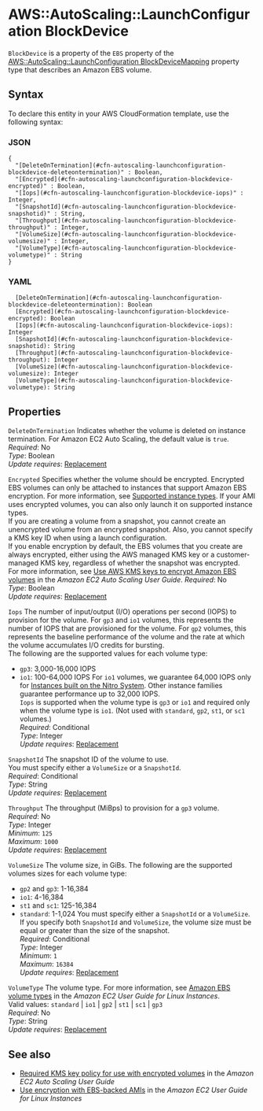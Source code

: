 # AWS::AutoScaling::LaunchConfiguration BlockDevice<a name="aws-properties-autoscaling-launchconfiguration-blockdevice"></a>

`BlockDevice` is a property of the `EBS` property of the [AWS::AutoScaling::LaunchConfiguration BlockDeviceMapping](https://docs.aws.amazon.com/AWSCloudFormation/latest/UserGuide/aws-properties-as-launchconfig-blockdev-mapping.html) property type that describes an Amazon EBS volume\.

## Syntax<a name="aws-properties-autoscaling-launchconfiguration-blockdevice-syntax"></a>

To declare this entity in your AWS CloudFormation template, use the following syntax:

### JSON<a name="aws-properties-autoscaling-launchconfiguration-blockdevice-syntax.json"></a>

```
{
  "[DeleteOnTermination](#cfn-autoscaling-launchconfiguration-blockdevice-deleteontermination)" : Boolean,
  "[Encrypted](#cfn-autoscaling-launchconfiguration-blockdevice-encrypted)" : Boolean,
  "[Iops](#cfn-autoscaling-launchconfiguration-blockdevice-iops)" : Integer,
  "[SnapshotId](#cfn-autoscaling-launchconfiguration-blockdevice-snapshotid)" : String,
  "[Throughput](#cfn-autoscaling-launchconfiguration-blockdevice-throughput)" : Integer,
  "[VolumeSize](#cfn-autoscaling-launchconfiguration-blockdevice-volumesize)" : Integer,
  "[VolumeType](#cfn-autoscaling-launchconfiguration-blockdevice-volumetype)" : String
}
```

### YAML<a name="aws-properties-autoscaling-launchconfiguration-blockdevice-syntax.yaml"></a>

```
  [DeleteOnTermination](#cfn-autoscaling-launchconfiguration-blockdevice-deleteontermination): Boolean
  [Encrypted](#cfn-autoscaling-launchconfiguration-blockdevice-encrypted): Boolean
  [Iops](#cfn-autoscaling-launchconfiguration-blockdevice-iops): Integer
  [SnapshotId](#cfn-autoscaling-launchconfiguration-blockdevice-snapshotid): String
  [Throughput](#cfn-autoscaling-launchconfiguration-blockdevice-throughput): Integer
  [VolumeSize](#cfn-autoscaling-launchconfiguration-blockdevice-volumesize): Integer
  [VolumeType](#cfn-autoscaling-launchconfiguration-blockdevice-volumetype): String
```

## Properties<a name="aws-properties-autoscaling-launchconfiguration-blockdevice-properties"></a>

`DeleteOnTermination` <a name="cfn-autoscaling-launchconfiguration-blockdevice-deleteontermination"></a>
Indicates whether the volume is deleted on instance termination\. For Amazon EC2 Auto Scaling, the default value is `true`\.  
_Required_: No  
_Type_: Boolean  
_Update requires_: [Replacement](https://docs.aws.amazon.com/AWSCloudFormation/latest/UserGuide/using-cfn-updating-stacks-update-behaviors.html#update-replacement)

`Encrypted` <a name="cfn-autoscaling-launchconfiguration-blockdevice-encrypted"></a>
Specifies whether the volume should be encrypted\. Encrypted EBS volumes can only be attached to instances that support Amazon EBS encryption\. For more information, see [Supported instance types](https://docs.aws.amazon.com/AWSEC2/latest/UserGuide/EBSEncryption.html#EBSEncryption_supported_instances)\. If your AMI uses encrypted volumes, you can also only launch it on supported instance types\.  
If you are creating a volume from a snapshot, you cannot create an unencrypted volume from an encrypted snapshot\. Also, you cannot specify a KMS key ID when using a launch configuration\.  
If you enable encryption by default, the EBS volumes that you create are always encrypted, either using the AWS managed KMS key or a customer\-managed KMS key, regardless of whether the snapshot was encrypted\.  
For more information, see [Use AWS KMS keys to encrypt Amazon EBS volumes](https://docs.aws.amazon.com/autoscaling/ec2/userguide/ec2-auto-scaling-data-protection.html#encryption) in the _Amazon EC2 Auto Scaling User Guide_\.
_Required_: No  
_Type_: Boolean  
_Update requires_: [Replacement](https://docs.aws.amazon.com/AWSCloudFormation/latest/UserGuide/using-cfn-updating-stacks-update-behaviors.html#update-replacement)

`Iops` <a name="cfn-autoscaling-launchconfiguration-blockdevice-iops"></a>
The number of input/output \(I/O\) operations per second \(IOPS\) to provision for the volume\. For `gp3` and `io1` volumes, this represents the number of IOPS that are provisioned for the volume\. For `gp2` volumes, this represents the baseline performance of the volume and the rate at which the volume accumulates I/O credits for bursting\.  
The following are the supported values for each volume type:

- `gp3`: 3,000\-16,000 IOPS
- `io1`: 100\-64,000 IOPS
  For `io1` volumes, we guarantee 64,000 IOPS only for [Instances built on the Nitro System](https://docs.aws.amazon.com/AWSEC2/latest/UserGuide/instance-types.html#ec2-nitro-instances)\. Other instance families guarantee performance up to 32,000 IOPS\.  
   `Iops` is supported when the volume type is `gp3` or `io1` and required only when the volume type is `io1`\. \(Not used with `standard`, `gp2`, `st1`, or `sc1` volumes\.\)  
  _Required_: Conditional  
  _Type_: Integer  
  _Update requires_: [Replacement](https://docs.aws.amazon.com/AWSCloudFormation/latest/UserGuide/using-cfn-updating-stacks-update-behaviors.html#update-replacement)

`SnapshotId` <a name="cfn-autoscaling-launchconfiguration-blockdevice-snapshotid"></a>
The snapshot ID of the volume to use\.  
You must specify either a `VolumeSize` or a `SnapshotId`\.  
_Required_: Conditional  
_Type_: String  
_Update requires_: [Replacement](https://docs.aws.amazon.com/AWSCloudFormation/latest/UserGuide/using-cfn-updating-stacks-update-behaviors.html#update-replacement)

`Throughput` <a name="cfn-autoscaling-launchconfiguration-blockdevice-throughput"></a>
The throughput \(MiBps\) to provision for a `gp3` volume\.  
_Required_: No  
_Type_: Integer  
_Minimum_: `125`  
_Maximum_: `1000`  
_Update requires_: [Replacement](https://docs.aws.amazon.com/AWSCloudFormation/latest/UserGuide/using-cfn-updating-stacks-update-behaviors.html#update-replacement)

`VolumeSize` <a name="cfn-autoscaling-launchconfiguration-blockdevice-volumesize"></a>
The volume size, in GiBs\. The following are the supported volumes sizes for each volume type:

- `gp2` and `gp3`: 1\-16,384
- `io1`: 4\-16,384
- `st1` and `sc1`: 125\-16,384
- `standard`: 1\-1,024
  You must specify either a `SnapshotId` or a `VolumeSize`\. If you specify both `SnapshotId` and `VolumeSize`, the volume size must be equal or greater than the size of the snapshot\.  
  _Required_: Conditional  
  _Type_: Integer  
  _Minimum_: `1`  
  _Maximum_: `16384`  
  _Update requires_: [Replacement](https://docs.aws.amazon.com/AWSCloudFormation/latest/UserGuide/using-cfn-updating-stacks-update-behaviors.html#update-replacement)

`VolumeType` <a name="cfn-autoscaling-launchconfiguration-blockdevice-volumetype"></a>
The volume type\. For more information, see [Amazon EBS volume types](https://docs.aws.amazon.com/AWSEC2/latest/UserGuide/EBSVolumeTypes.html) in the _Amazon EC2 User Guide for Linux Instances_\.  
Valid values: `standard` \| `io1` \| `gp2` \| `st1` \| `sc1` \| `gp3`  
_Required_: No  
_Type_: String  
_Update requires_: [Replacement](https://docs.aws.amazon.com/AWSCloudFormation/latest/UserGuide/using-cfn-updating-stacks-update-behaviors.html#update-replacement)

## See also<a name="aws-properties-autoscaling-launchconfiguration-blockdevice--seealso"></a>

- [Required KMS key policy for use with encrypted volumes](https://docs.aws.amazon.com/autoscaling/ec2/userguide/key-policy-requirements-EBS-encryption.html) in the _Amazon EC2 Auto Scaling User Guide_
- [Use encryption with EBS\-backed AMIs](https://docs.aws.amazon.com/AWSEC2/latest/UserGuide/AMIEncryption.html) in the _Amazon EC2 User Guide for Linux Instances_
